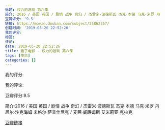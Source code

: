 ```yaml
---
标题: 权力的游戏 第六季
简介: 2016 / 美国 英国 / 剧情 战争 奇幻 / 杰雷米·波德斯瓦 杰克·本德 马克·米罗 丹尼尔·沙克海姆 米格尔·萨普什尼克 / 麦茜·威廉姆斯 艾米莉亚·克拉克
豆瓣评分: '9.5'
链接: https://movie.douban.com/subject/25862357/
创建时间: '2019-05-20 22:52:26'
我的评分:
标签:
评论:
date: 2019-05-20 22:52:26
title: 看了电影 - 权力的游戏 第六季
tags: [电影]
categories: []
---
```


我的评分:

我的评论:

豆瓣评分:9.5

简介:2016 / 美国 英国 / 剧情 战争 奇幻 / 杰雷米·波德斯瓦 杰克·本德 马克·米罗 丹尼尔·沙克海姆 米格尔·萨普什尼克 / 麦茜·威廉姆斯 艾米莉亚·克拉克

[豆瓣链接](https://movie.douban.com/subject/25862357/)

